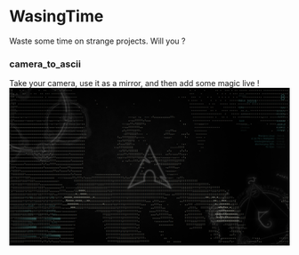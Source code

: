 # WasingTime
Waste some time on strange projects. Will you ? 

### camera_to_ascii
Take your camera, use it as a mirror, and then add some magic live ! 
![Sample from camera_to_ascii.py"](camera_to_ascii/camera_to_ascii.png "Sample from camera_to_ascii.py")

